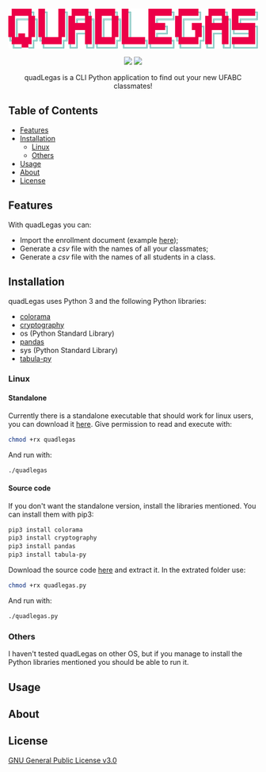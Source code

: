 <p align="center">
    <img src="https://raw.githubusercontent.com/pi-etro/quadLegas/master/img/quadLegas.png" width="598">
</p>
<p align="center">
    <a href="https://www.python.org/" alt="Made with Python">
        <img src="https://img.shields.io/badge/Made%20with-Python-3572A5.svg" /></a>
    <a href="https://www.gnu.org/licenses/gpl-3.0.html" alt="GPLv3">
        <img src="https://img.shields.io/badge/License-GPLv3-CB0000.svg" /></a>
</p>
<p align="center">
quadLegas is a CLI Python application to find out your new UFABC classmates!
</p>

## Table of Contents

* [Features](#Features)
* [Installation](#Installation)
  * [Linux](#Linux)
  * [Others](#Others)
* [Usage](#Usage)
* [About](#About)
* [License](#License)

## Features

With quadLegas you can:
* Import the enrollment document (example [here](http://prograd.ufabc.edu.br/pdf/_matriculas_deferidas_pos_ajuste_2019_3.pdf));
* Generate a *csv* file with the names of all your classmates;
* Generate a *csv* file with the names of all students in a class.

## Installation

quadLegas uses Python 3 and the following Python libraries:
* [colorama](https://github.com/tartley/colorama)
* [cryptography](https://cryptography.io/en/latest/)
* os (Python Standard Library)
* [pandas](https://github.com/pandas-dev/pandas)
* sys (Python Standard Library)
* [tabula-py](https://github.com/chezou/tabula-py)

### Linux
#### Standalone
Currently there is a standalone executable that should work for linux users, you can download it [here](https://github.com/pi-etro/quadLegas/releases/latest/download/quadlegas). Give permission to read and execute with:
```bash
chmod +rx quadlegas
```
And run with:
```bash
./quadlegas
```

#### Source code
If you don't want the standalone version, install the libraries mentioned. You can install them with pip3:
```bash
pip3 install colorama
pip3 install cryptography
pip3 install pandas
pip3 install tabula-py
```
Download the source code [here](https://github.com/pi-etro/quadLegas/archive/master.zip) and extract it. In the extrated folder use:
```bash
chmod +rx quadlegas.py
```
And run with:
```bash
./quadlegas.py
```

### Others
I haven't tested quadLegas on other OS, but if you manage to install the Python libraries mentioned you should be able to run it.

## Usage


## About


## License
[GNU General Public License v3.0](https://www.gnu.org/licenses/gpl-3.0.html)
